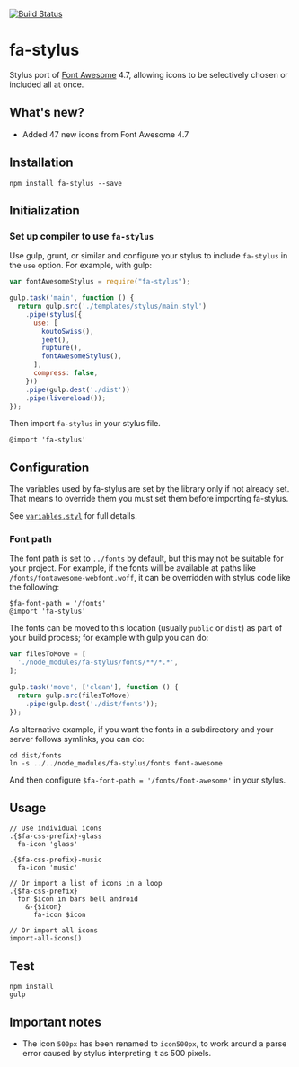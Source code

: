 [![Build Status](https://travis-ci.org/syarul/fa-stylus.svg)](https://travis-ci.org/syarul/fa-stylus)

# fa-stylus

Stylus port of [Font Awesome](https://fortawesome.github.io/Font-Awesome/)
4.7,
allowing icons to be selectively chosen
or included all at once.

## What's new?

- Added 47 new icons from Font Awesome 4.7

## Installation

```
npm install fa-stylus --save
```

## Initialization

### Set up compiler to use `fa-stylus`

Use gulp, grunt, or similar and configure your stylus to include `fa-stylus` in the `use` option.
For example, with gulp:

```javascript
var fontAwesomeStylus = require("fa-stylus");

gulp.task('main', function () {
  return gulp.src('./templates/stylus/main.styl')
    .pipe(stylus({
      use: [
        koutoSwiss(),
        jeet(),
        rupture(),
        fontAwesomeStylus(),
      ],
      compress: false,
    }))
    .pipe(gulp.dest('./dist'))
    .pipe(livereload());
});
```

Then import `fa-stylus` in your stylus file.

```styl
@import 'fa-stylus'
```

## Configuration

The variables used by fa-stylus are set by the library only if not already set.
That means to override them you must set them before importing fa-stylus.

See [`variables.styl`](fa-stylus/icons/variables.styl) for full details.

### Font path

The font path is set to `../fonts` by default,
but this may not be suitable for your project.
For example, if the fonts will be available at paths like `/fonts/fontawesome-webfont.woff`,
it can be overridden with stylus code like the following:

```styl
$fa-font-path = '/fonts'
@import 'fa-stylus'
```

The fonts can be moved to this location (usually `public` or `dist`)
as part of your build process;
for example with gulp you can do:

```javascript
var filesToMove = [
  './node_modules/fa-stylus/fonts/**/*.*',
];

gulp.task('move', ['clean'], function () {
  return gulp.src(filesToMove)
    .pipe(gulp.dest('./dist/fonts'));
});
```

As alternative example, if you want the fonts in a subdirectory
and your server follows symlinks, you can do:

```
cd dist/fonts
ln -s ../../node_modules/fa-stylus/fonts font-awesome
```

And then configure `$fa-font-path = '/fonts/font-awesome'` in your stylus.

## Usage

```styl
// Use individual icons
.{$fa-css-prefix}-glass
  fa-icon 'glass'

.{$fa-css-prefix}-music
  fa-icon 'music'

// Or import a list of icons in a loop
.{$fa-css-prefix}
  for $icon in bars bell android
    &-{$icon}
      fa-icon $icon

// Or import all icons
import-all-icons()
```

## Test

```
npm install
gulp
```

## Important notes

- The icon `500px` has been renamed to `icon500px`, to work around a parse error
  caused by stylus interpreting it as 500 pixels.
